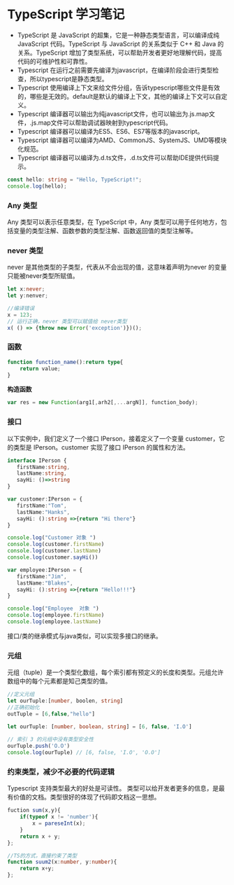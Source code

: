 # TypeScript 学习笔记
- TypeScript 是 JavaScript 的超集，它是一种静态类型语言，可以编译成纯 JavaScript 代码。TypeScript 与 JavaScript 的关系类似于 C++ 和 Java 的关系。TypeScript 增加了类型系统，可以帮助开发者更好地理解代码，提高代码的可维护性和可靠性。
- Typescript 在运行之前需要先编译为javascript，在编译阶段会进行类型检查，所以typescript是静态类型。
- Typescript 使用编译上下文来给文件分组，告诉typescript哪些文件是有效的，哪些是无效的。default是默认的编译上下文，其他的编译上下文可以自定义。
- Typescript 编译器可以输出为纯javascript文件，也可以输出为.js.map文件，.js.map文件可以帮助调试器映射到typescript代码。
- Typescript 编译器可以编译为ES5、ES6、ES7等版本的javascript。
- Typescript 编译器可以编译为AMD、CommonJS、SystemJS、UMD等模块化规范。
- Typescript 编译器可以编译为.d.ts文件，.d.ts文件可以帮助IDE提供代码提示。

```typescript
const hello: string = "Hello, TypeScript!";
console.log(hello);
```

### Any 类型
Any 类型可以表示任意类型，在 TypeScript 中，Any 类型可以用于任何地方，包括变量的类型注解、函数参数的类型注解、函数返回值的类型注解等。



### never 类型
never 是其他类型的子类型，代表从不会出现的值，这意味着声明为never 的变量只能被never类型所赋值。

```typescript
let x:never;
let y:nenver;

//编译错误
x = 123;
// 运行正确，never 类型可以赋值给 never类型
x( () => {throw new Error('exception')})();

```

### 函数
```typescript
function function_name():return type{
    return value;
}
```

**构造函数**
```typescript
var res = new Function(arg1[,arh2[,...argN]], function_body);
```

 ### 接口
 以下实例中，我们定义了一个接口 IPerson，接着定义了一个变量 customer，它的类型是 IPerson。customer 实现了接口 IPerson 的属性和方法。
 ```typescript
 interface IPerson { 
    firstName:string, 
    lastName:string, 
    sayHi: ()=>string 
} 
 
var customer:IPerson = { 
    firstName:"Tom",
    lastName:"Hanks", 
    sayHi: ():string =>{return "Hi there"} 
} 
 
console.log("Customer 对象 ") 
console.log(customer.firstName) 
console.log(customer.lastName) 
console.log(customer.sayHi())  
 
var employee:IPerson = { 
    firstName:"Jim",
    lastName:"Blakes", 
    sayHi: ():string =>{return "Hello!!!"} 
} 
 
console.log("Employee  对象 ") 
console.log(employee.firstName) 
console.log(employee.lastName)
```
接口/类的继承模式与java类似，可以实现多接口的继承。
    

### 元组
元组（tuple）是一个类型化数组，每个索引都有预定义的长度和类型。元组允许数组中的每个元素都是知己类型的值。

```typescript
//定义元组
let ourTuple:[number, boolen, string]
//正确初始化
outTuple = [6,false,"hello"]
```

```typescript
let ourTuple: [number, boolean, string] = [6, false, 'I.O']
 
// 索引 3 的元组中没有类型安全性
ourTuple.push('O.O')
console.log(ourTuple) // [6, false, 'I.O', 'O.O']           
```
### 约束类型，减少不必要的代码逻辑
Typescript 支持类型最大的好处是可读性。 类型可以给开发者更多的信息，是最有价值的文档。类型很好的体现了代码即文档这一思想。
```typescript
fuction sum(x,y){
    if(typeof x != 'number'){
        x = pareseInt(x);
    }
    return x + y;
};

//TS的方式，直接约束了类型
function suum2(x:number, y:number){
    return x+y;
};
```

 
